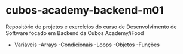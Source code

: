 # cubos-academy-backend-m01
Repositório de projetos e exercícios do curso de Desenvolvimento de Software focado em Backend da Cubos Academy/iFood
- Variáveis
-Arrays
-Condicionais
-Loops
-Objetos
-Funções